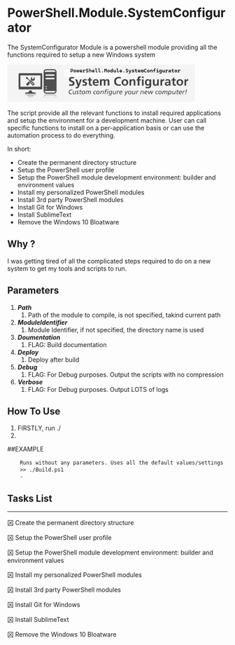 # PowerShell.Module.SystemConfigurator
The SystemConfigurator Module is a powershell module providing all the functions required to setup a new Windows system

![SystemConfigurator](https://raw.githubusercontent.com/arsscriptum/PowerShell.Module.SystemConfigurator/master/img/sysconfig.png)

The script provide all the relevant functions to install required applications and setup the environment for a development machine.
User can call specific functions to install on a per-application basis or can use the automation process to do everything.

In short:
- Create the permanent directory structure
- Setup the PowerShell user profile
- Setup the PowerShell module development environment: builder and environment values
- Install my personalized PowerShell modules
- Install 3rd party PowerShell modules
- Install Git for Windows
- Install SublimeText
- Remove the Windows 10 Bloatware

## Why ?

I was getting tired of all the complicated steps required to do on a new system to get my tools and scripts to run.


## Parameters

1. ***Path***
    1. Path of the module to compile, is not specified, takind current path
1. ***ModuleIdentifier***
    1. Module Identifier, if not specified, the directory name is used 
1. ***Doumentation***
    1. FLAG: Build documentation 
1. ***Deploy***
    1. Deploy after build 
1. ***Debug***
    1. FLAG: For Debug purposes. Output the scripts with no compression 
1. ***Verbose***
    1. FLAG: For Debug purposes. Output LOTS of logs 


## How To Use

1. FIRSTLY, run ./
1. 
   

	

##EXAMPLE
```
    Runs without any parameters. Uses all the default values/settings
    >> ./Build.ps1
    -
```


## Tasks List
-------------

龱 Create the permanent directory structure

龱 Setup the PowerShell user profile

龱 Setup the PowerShell module development environment: builder and environment values

龱 Install my personalized PowerShell modules

龱 Install 3rd party PowerShell modules

龱 Install Git for Windows

龱 Install SublimeText

龱 Remove the Windows 10 Bloatware
